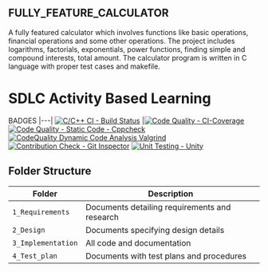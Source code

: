 ## FULLY_FEATURE_CALCULATOR
   A fully featured calculator which involves functions like basic operations, financial operations and some other operations. The project includes  logarithms, factorials, exponentials, power functions, finding simple and compound interests, total amount. The calculator program is written in C language with proper test cases and makefile.
  # SDLC Activity Based Learning
BADGES
|---|
[![C/C++ CI - Build Status](https://github.com/Anirudh11706436/Project1/actions/workflows/c_cpp.yml/badge.svg)](https://github.com/Anirudh11706436/Project1/actions/workflows/c_cpp.yml)
|[![Code Quality - CI-Coverage](https://github.com/Anirudh11706436/Project1/actions/workflows/gcov.yml/badge.svg)](https://github.com/Anirudh11706436/Project1/actions/workflows/gcov.yml)
[![Code Quality - Static Code - Cppcheck](https://github.com/Anirudh11706436/Project1/actions/workflows/cppcheck.yml/badge.svg)](https://github.com/Anirudh11706436/Project1/actions/workflows/cppcheck.yml)
[![CodeQuality Dynamic Code Analysis Valgrind](https://github.com/Anirudh11706436/Project1/actions/workflows/Valgrind.yml/badge.svg)](https://github.com/Anirudh11706436/Project1/actions/workflows/Valgrind.yml)
[![Contribution Check - Git Inspector](https://github.com/Anirudh11706436/Project1/actions/workflows/gitinspector.yml/badge.svg)](https://github.com/Anirudh11706436/Project1/actions/workflows/gitinspector.yml)
[![Unit Testing - Unity](https://github.com/Anirudh11706436/Project1/actions/workflows/unity.yml/badge.svg)](https://github.com/Anirudh11706436/Project1/actions/workflows/unity.yml)
## Folder Structure
Folder             | Description
-------------------| -----------------------------------------
`1_Requirements`   | Documents detailing requirements and research
`2_Design`         | Documents specifying design details
`3_Implementation` | All code and documentation
`4_Test_plan`      | Documents with test plans and procedures

